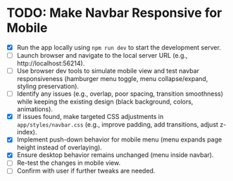 # TODO: Make Navbar Responsive for Mobile

- [x] Run the app locally using `npm run dev` to start the development server.
- [ ] Launch browser and navigate to the local server URL (e.g., http://localhost:56214).
- [ ] Use browser dev tools to simulate mobile view and test navbar responsiveness (hamburger menu toggle, menu collapse/expand, styling preservation).
- [ ] Identify any issues (e.g., overlap, poor spacing, transition smoothness) while keeping the existing design (black background, colors, animations).
- [x] If issues found, make targeted CSS adjustments in `app/styles/navbar.css` (e.g., improve padding, add transitions, adjust z-index).
- [x] Implement push-down behavior for mobile menu (menu expands page height instead of overlaying).
- [x] Ensure desktop behavior remains unchanged (menu inside navbar).
- [ ] Re-test the changes in mobile view.
- [ ] Confirm with user if further tweaks are needed.
